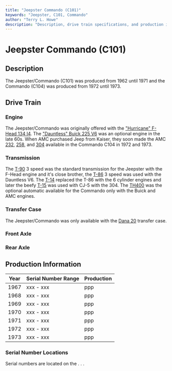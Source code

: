 ```yaml
---
title: "Jeepster Commando (C101)"
keywords: "Jeepster, C101, Commando"
author: "Terry L. Howe"
description: "Description, drive train specifications, and production information for the Jeepster Commando C101"
---
```


# Jeepster Commando (C101)

## Description

The Jeepster/Commando (C101) was produced from 1962 until 1971
and the Commando (C104) was produced from 1972 until 1973.

## Drive Train

### Engine

The Jeepster/Commando was originally offered with the 
["Hurricane" F-Head 134 I4](/engine/hurricane134.html).
The
["Dauntless" Buick 225 V6](/engine/dauntless225.html)
was an optional engine in the late 60s.
When AMC purchased Jeep from Kaiser, they soon made the AMC
[232](/engine/amc232.html),
[258](/engine/amc258.html), and
[304](/engine/amc304.html) available in the
Commando C104 in 1972 and 1973.

### Transmission

The [T-90](/trans/t90.html) 3 speed was the standard
transmission for the Jeepster with the F-Head engine and it's
close brother, the [T-86](/trans/t86.html) 3 speed
was used with the Dauntless V6.  The [T-14](/trans/t14.html)
replaced the T-86 with the 6 cylinder engines and later the beefy
[T-15](/trans/t15.html) was used with CJ-5 with the 304.
The [TH400](/trans/th400.html) was the optional
automatic available for the Commando only with the Buick and
AMC engines.

### Transfer Case

The Jeepster/Commando was only available with the
[Dana 20](/xfer/d20.html) transfer
case.

### Front Axle

### Rear Axle

## Production Information

| Year | Serial Number Range | Production |
| --- | --- | --- |
| 1967 | xxx - xxx | ppp |
| 1968 | xxx - xxx | ppp |
| 1969 | xxx - xxx | ppp |
| 1970 | xxx - xxx | ppp |
| 1971 | xxx - xxx | ppp |
| 1972 | xxx - xxx | ppp |
| 1973 | xxx - xxx | ppp |

### Serial Number Locations

Serial numbers are located on the . . .